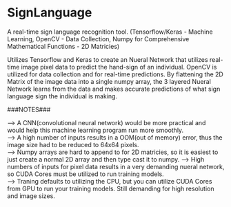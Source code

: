 # SignLanguage

A real-time sign language recognition tool. (Tensorflow/Keras - Machine Learning, OpenCV - Data Collection, Numpy for Comprehensive Mathematical Functions - 2D Matricies)

Utilizes Tensorflow and Keras to create an Nueral Network that utilizes real-time image pixel data to predict the hand-sign of an individual.  OpenCV is utilized for data collection and for real-time predictions.  By flattening the 2D Matrix of the image data into a single numpy array, the 3 layered Nueral Network learns from the data and makes accurate predictions of what sign language sign the individual is making.  



###NOTES###


-->  A CNN(convolutional neural network) would be more practical and would help this machine learning program run more smoothly.  
-->  A high number of inputs results in a OOM(out of memory) error, thus the image size had to be reduced to 64x64 pixels.  
-->  Numpy arrays are hard to append to for 2D matricies, so it is easiest to just create a normal 2D array and then type cast it to numpy.
-->  High numbers of inputs for pixel data results in a very demanding nueral network, so CUDA Cores must be utilized to run training models.  
    --> Traning defaults to utilizing the CPU, but you can utilize CUDA Cores from GPU to run your training models. Still demanding for high resolution and image sizes.
